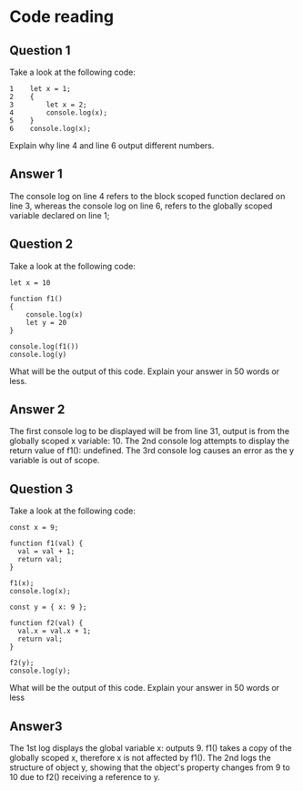 # Code reading

## Question 1

Take a look at the following code:

```
1    let x = 1;
2    {
3        let x = 2;
4        console.log(x);
5    }
6    console.log(x);
```

Explain why line 4 and line 6 output different numbers.

## Answer 1

The console log on line 4 refers to the block scoped function declared on line 3, whereas the console log on line 6, refers to the globally scoped variable declared on line 1;

## Question 2

Take a look at the following code:

```
let x = 10

function f1()
{
    console.log(x)
    let y = 20
}

console.log(f1())
console.log(y)
```

What will be the output of this code. Explain your answer in 50 words or less.
## Answer 2

The first console log to be displayed will be from line 31, output is from the globally scoped x variable: 10. The 2nd console log attempts to display the return value of f1(): undefined. The 3rd console log causes an error as the y variable is out of scope.

## Question 3

Take a look at the following code:

```
const x = 9;

function f1(val) {
  val = val + 1;
  return val;
}

f1(x);
console.log(x);

const y = { x: 9 };

function f2(val) {
  val.x = val.x + 1;
  return val;
}

f2(y);
console.log(y);
```

What will be the output of this code. Explain your answer in 50 words or less

## Answer3

The 1st  log displays the global variable x: outputs 9. f1() takes a copy of the globally scoped x, therefore x is not affected by f1(). The 2nd logs the structure of object y,  showing that the object's property changes from 9 to 10 due to f2() receiving a reference to y.